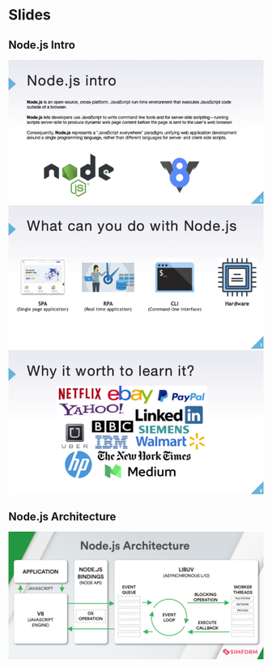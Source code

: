# Slides

## Node.js Intro

![Node.js Overview](./slides/nodejs-intro-1.png)
![What can you do with Node.js](slides/nodejs-intro-2.png)
![Why it worth to learn it?](slides/nodejs-intro-3.png)

## Node.js Architecture

![Node.js Architecture](./slides/node.js-architecture.png)
